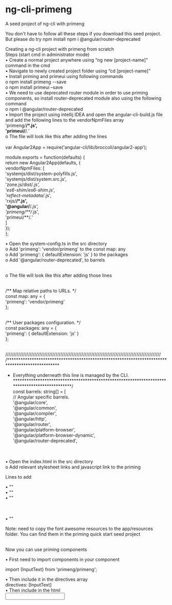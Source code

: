 # ng-cli-primeng
A seed project of ng-cli with primeng

You don't have to follow all these steps if you download this seed project. But please do try
npm install
npm i @angular/router-deprecated

Creating a ng-cli project with primeng from scratch <br>
Steps  (start cmd in administrator mode)<br>
•	Create a normal project anywhere using “ng new [project-name]” command in the cmd<br>
•	Navigate to newly created project folder using “cd [project-name]”<br>
•	Install priming and primeui using following commands<br>
      <t>o	npm install primeng --save<br>
      <t>o	npm install primeui –save<br>
•	We need to use deprecated router module in order to use priming components, so install router-deprecated module also using the following command<br>
o	npm i @angular/router-deprecated<br>
•	Import the project using intellij IDEA and open the angular-cli-build.js file and add the following lines to the vendorNpmFiles array<br>
'primeng/**/*.js',<br>
      'primeui/**/*.*'<br>
o	The file will look like this after adding the lines<br><br>
var Angular2App = require('angular-cli/lib/broccoli/angular2-app');<br>

module.exports = function(defaults) {<br>
  return new Angular2App(defaults, {<br>
    vendorNpmFiles: [<br>
      'systemjs/dist/system-polyfills.js',<br>
      'systemjs/dist/system.src.js',<br>
      'zone.js/dist/*.js',<br>
      'es6-shim/es6-shim.js',<br>
      'reflect-metadata/*.js',<br>
      'rxjs/**/*.js',<br>
      '@angular/**/*.js',<br>
      'primeng/**/*.js',<br>
      'primeui/**/*.*'<br>
    ]<br>
  });<br>
};<br>

•	Open the system-config.ts in the src directory<br>
o	Add 'primeng': 'vendor/primeng' to the const map: any<br>
o	Add 'primeng': { defaultExtension: 'js' } to the packages <br>
o	Add '@angular/router-deprecated', to barrels<br><br>

o	The file will look like this after adding those lines<br><br>

/** Map relative paths to URLs. */<br>
const map: any = {<br>
  'primeng': 'vendor/primeng'<br>
};<br><br>

/** User packages configuration. */<br>
const packages: any = {<br>
  'primeng': { defaultExtension: 'js' }<br>
};<br><br>

////////////////////////////////////////////////////////////////////////////////////////////////<br>
/***********************************************************************************************<br>
 * Everything underneath this line is managed by the CLI.<br>
 **********************************************************************************************/<br>
const barrels: string[] = [<br>
  // Angular specific barrels.<br>
  '@angular/core',<br>
  '@angular/common',<br>
  '@angular/compiler',<br>
  '@angular/http',<br>
  '@angular/router',<br>
  '@angular/platform-browser',<br>
  '@angular/platform-browser-dynamic',<br>
  '@angular/router-deprecated',<br><br><br>



•	Open the index.html in the src directory<br>
o	Add relevant stylesheet links and javascript link to the priming<br>
 
Lines to add<br><p>
•	"<link rel="stylesheet" type="text/css" href="vendor/primeui/themes/omega/theme.css" />"<br>
•	"<link rel="stylesheet" type="text/css" href="app/resources/icons/css/font-awesome.min.css" />"<br>
•	"<link rel="stylesheet" type="text/css" href="vendor/primeui/primeui-ng-all.min.css" />"<br><br><br>

•	"<script src="vendor/primeui/primeui-ng-all.min.js"></script>"<br>
</p>

Note: need to copy the font awesome resources to the app/resources folder. You can find them in the priming quick start seed project
<br><br>

Now you can use priming components<br>

•	First need to import components in your component<br>

import {InputText} from 'primeng/primeng';<br>

•	Then include it in the directives array<br>
directives: [InputText]<br>
•	Then include in the html<br>
<input type="text" pInputText/><br>

